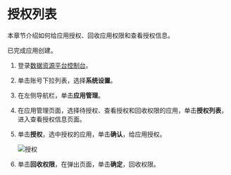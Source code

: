# 授权列表

本章节介绍如何给应用授权、回收应用权限和查看授权信息。

已完成应用创建。

1.  登录[数据资源平台控制台](https://dataq.console.aliyun.com)。

2.  单击账号下拉列表，选择**系统设置**。

3.  在左侧导航栏，单击**应用管理**。

4.  在应用管理页面，选择待授权、查看授权和回收权限的应用，单击**授权列表**，进入查看授权信息页面。

5.  单击**授权**，选中授权的应用，单击**确认**，给应用授权。

    ![授权](https://static-aliyun-doc.oss-accelerate.aliyuncs.com/assets/img/zh-CN/2902579161/p207748.png)

6.  单击**回收权限**，在弹出页面，单击**确定**，回收权限。


